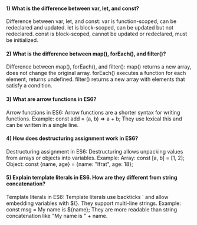 

#### 1) What is the difference between var, let, and const?

Difference between var, let, and const:
var is function-scoped, can be redeclared and updated.
let is block-scoped, can be updated but not redeclared.
const is block-scoped, cannot be updated or redeclared, must be initialized.

#### 2) What is the difference between map(), forEach(), and filter()? 

Difference between map(), forEach(), and filter():
map() returns a new array, does not change the original array.
forEach() executes a function for each element, returns undefined.
filter() returns a new array with elements that satisfy a condition.

#### 3) What are arrow functions in ES6?

Arrow functions in ES6:
Arrow functions are a shorter syntax for writing functions.
Example: const add = (a, b) => a + b;
They use lexical this and can be written in a single line.

#### 4) How does destructuring assignment work in ES6?

Destructuring assignment in ES6:
Destructuring allows unpacking values from arrays or objects into variables.
Example:
Array: const [a, b] = [1, 2];
Object: const {name, age} = {name: "Ifrat", age: 18};

#### 5) Explain template literals in ES6. How are they different from string concatenation?

Template literals in ES6:
Template literals use backticks ` and allow embedding variables with ${}.
They support multi-line strings.
Example: const msg = My name is ${name};
They are more readable than string concatenation like "My name is " + name.